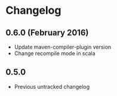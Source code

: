 # Changelog

## 0.6.0 (February 2016)

* Update maven-compiler-plugin version
* Change recompile mode in scala

## 0.5.0

* Previous untracked changelog
